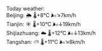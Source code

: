 Today weather:  
Beijing: 🌦   🌡️+8°C 🌬️↘7km/h  
Tianjin: ☀️   🌡️+10°C 🌬️↓19km/h  
Shijiazhuang: ☁️   🌡️+12°C 🌬️↓13km/h  
Tangshan: ⛅️  🌡️+11°C 🌬️↘8km/h  

